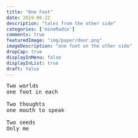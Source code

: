 ```yaml
---
title: "One Foot"
date: 2019-06-22
description: "tales from the other side"
categories: ['mineRadio']
comments: true
featuredImage: "img/paper/door.png"
imageDescription: "one foot on the other side"
dropCap: true
displayInMenu: false
displayInList: true
draft: false
---
```

<pre>
Two worlds  
one foot in each  

Two thoughts  
one mouth to speak  

Two seeds
Only me
</pre>
